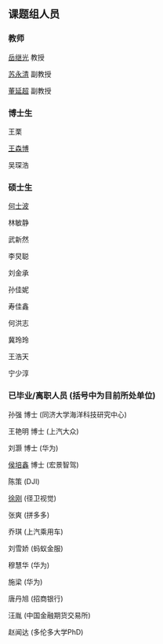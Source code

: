 
## 课题组人员


### 教师

[岳继光](https://tongjiseemct.github.io/yjgcn) 教授

[苏永清](https://tongjiseemct.github.io/syqcn) 副教授

[董延超](https://tongjiseemct.github.io/dyccn) 副教授

### 博士生

王栗

[王森博](https://github.com/WsbPro)

吴琛浩


### 硕士生

[何士波](https://github.com/heshibo1994)

林敏静

武新然

李炅聪

刘金承

孙佳妮

寿佳鑫

何洪志

冀玲玲

王浩天

宁少淳

### 已毕业/离职人员 (括号中为目前所处单位)

孙强 博士 (同济大学海洋科技研究中心)

王艳明 博士 (上汽大众)

刘灏 博士 (华为)

[侯培鑫](https://marquistj13.github.io/MyBlog/) 博士 (宏景智驾)

陈策 (DJI)

[徐刚](https://xugang.ink/) (径卫视觉)

张爽 (拼多多)

乔琪 (上汽乘用车)

刘雪娇 (蚂蚁金服)

穆慧华 (华为)

施梁 (华为)

唐丹旭 (招商银行)

汪胤 (中国金融期货交易所)

赵闻达 (多伦多大学PhD)